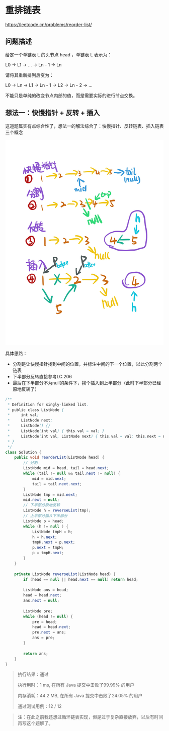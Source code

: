 # 重排链表

https://leetcode.cn/problems/reorder-list/



## 问题描述

给定一个单链表 L 的头节点 head ，单链表 L 表示为：

L0 → L1 → … → Ln - 1 → Ln

请将其重新排列后变为：

L0 → Ln → L1 → Ln - 1 → L2 → Ln - 2 → …

不能只是单纯的改变节点内部的值，而是需要实际的进行节点交换。



## 想法一：快慢指针 + 反转 + 插入

这道题属实有点综合性了，想法一的解法综合了：快慢指针、反转链表、插入链表 三个概念

![image-20220501113136979](images/image-20220501113136979.png)

具体思路：

* 分割是让快慢指针找到中间的位置，并标注中间的下一个位置，以此分割两个链表
* 下半部分反转直接参考LC.206
* 最后在下半部分不为null的条件下，挨个插入到上半部分（此时下半部分已经原地反转了）

```java
/**
 * Definition for singly-linked list.
 * public class ListNode {
 *     int val;
 *     ListNode next;
 *     ListNode() {}
 *     ListNode(int val) { this.val = val; }
 *     ListNode(int val, ListNode next) { this.val = val; this.next = next; }
 * }
 */
class Solution {
    public void reorderList(ListNode head) {
        // 分割
        ListNode mid = head, tail = head.next;
        while (tail != null && tail.next != null) {
            mid = mid.next;
            tail = tail.next.next;
        }
        ListNode tmp = mid.next;
        mid.next = null;
        // 下半部分原地反转
        ListNode h = reverseList(tmp);
        // 上半部分插入下半部分
        ListNode p = head;
        while (h != null ) {
            ListNode tmpH = h;
            h = h.next;
            tmpH.next = p.next;
            p.next = tmpH;
            p = tmpH.next;
        }
    }

    private ListNode reverseList(ListNode head) {
        if (head == null || head.next == null) return head;

        ListNode ans = head;
        head = head.next;
        ans.next = null;

        ListNode pre;
        while (head != null) {
            pre = head;
            head = head.next;
            pre.next = ans;
            ans = pre;
        }
        
        return ans;
    }
}
```

> 执行结果：通过
>
> 执行用时：1 ms, 在所有 Java 提交中击败了99.99% 的用户
>
> 内存消耗：44.2 MB, 在所有 Java 提交中击败了24.05% 的用户
>
> 通过测试用例：12 / 12

> 注：在此之前我还想过循环链表实现，但是过于复杂直接放弃，以后有时间再写这个题解了。